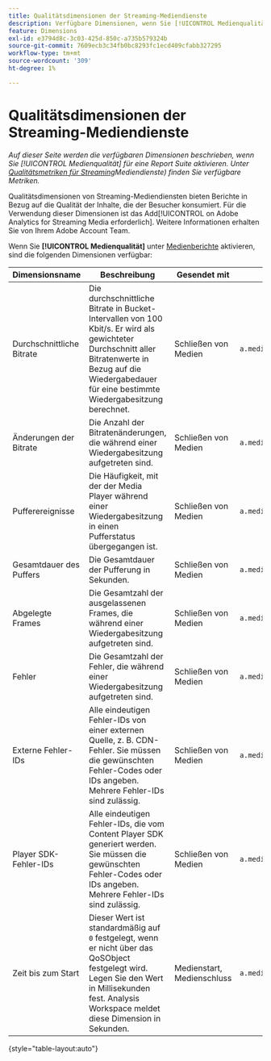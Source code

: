 ```yaml
---
title: Qualitätsdimensionen der Streaming-Mediendienste
description: Verfügbare Dimensionen, wenn Sie [!UICONTROL Medienqualität] für eine Report Suite aktivieren.
feature: Dimensions
exl-id: e3794d8c-3c03-425d-850c-a735b579324b
source-git-commit: 7609ecb3c34fb0bc8293fc1ecd409cfabb327295
workflow-type: tm+mt
source-wordcount: '309'
ht-degree: 1%

---
```


# Qualitätsdimensionen der Streaming-Mediendienste

*Auf dieser Seite werden die verfügbaren Dimensionen beschrieben, wenn Sie [!UICONTROL Medienqualität] für eine Report Suite aktivieren. Unter [Qualitätsmetriken für Streaming](../metrics/sm-quality.md)Mediendienste) finden Sie verfügbare Metriken.*

Qualitätsdimensionen von Streaming-Mediendiensten bieten Berichte in Bezug auf die Qualität der Inhalte, die der Besucher konsumiert. Für die Verwendung dieser Dimensionen ist das Add[!UICONTROL on Adobe Analytics for Streaming Media erforderlich]. Weitere Informationen erhalten Sie von Ihrem Adobe Account Team.

Wenn Sie **[!UICONTROL Medienqualität]** unter [Medienberichte](/help/admin/admin/c-manage-report-suites/c-edit-report-suites/media-management.md) aktivieren, sind die folgenden Dimensionen verfügbar:

| Dimensionsname | Beschreibung | Gesendet mit | Kontextdatenvariable |
| --- | --- | --- | --- |
| Durchschnittliche Bitrate | Die durchschnittliche Bitrate in Bucket-Intervallen von 100 Kbit/s. Er wird als gewichteter Durchschnitt aller Bitratenwerte in Bezug auf die Wiedergabedauer für eine bestimmte Wiedergabesitzung berechnet. | Schließen von Medien | `a.media.qoe.bitrateAverageBucket` |
| Änderungen der Bitrate | Die Anzahl der Bitratenänderungen, die während einer Wiedergabesitzung aufgetreten sind. | Schließen von Medien | `a.media.qoe.bitrateChangeCount` |
| Pufferereignisse | Die Häufigkeit, mit der der Media Player während einer Wiedergabesitzung in einen Pufferstatus übergegangen ist. | Schließen von Medien | `a.media.qoe.bufferCount` |
| Gesamtdauer des Puffers | Die Gesamtdauer der Pufferung in Sekunden. | Schließen von Medien | `a.media.qoe.bufferTime` |
| Abgelegte Frames | Die Gesamtzahl der ausgelassenen Frames, die während einer Wiedergabesitzung aufgetreten sind. | Schließen von Medien | `a.media.qoe.droppedFrameCount` |
| Fehler | Die Gesamtzahl der Fehler, die während einer Wiedergabesitzung aufgetreten sind. | Schließen von Medien | `a.media.qoe.errorCount` |
| Externe Fehler-IDs | Alle eindeutigen Fehler-IDs von einer externen Quelle, z. B. CDN-Fehler. Sie müssen die gewünschten Fehler-Codes oder IDs angeben. Mehrere Fehler-IDs sind zulässig. | Schließen von Medien | `a.media.qoe.externalErrors` |
| Player SDK-Fehler-IDs | Alle eindeutigen Fehler-IDs, die vom Content Player SDK generiert werden. Sie müssen die gewünschten Fehler-Codes oder IDs angeben. Mehrere Fehler-IDs sind zulässig. | Schließen von Medien | `a.media.qoe.playerSdkErrors` |
| Zeit bis zum Start | Dieser Wert ist standardmäßig auf `0` festgelegt, wenn er nicht über das QoSObject festgelegt wird. Legen Sie den Wert in Millisekunden fest. Analysis Workspace meldet diese Dimension in Sekunden. | Medienstart, Medienschluss | `a.media.qoe.timeToStart` |

{style="table-layout:auto"}
